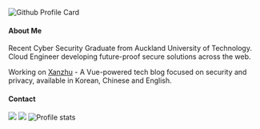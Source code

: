 ![Github Profile Card](https://cdn.xanzhu.com/gh.gif)

#### About Me
Recent Cyber Security Graduate from Auckland University of Technology. Cloud Engineer developing future-proof secure solutions across the web. 

Working on <a href="https://xanzhu.com" target="_blank" rel="noopener">Xanzhu</a> - A Vue-powered tech blog focused on security and privacy, available in Korean, Chinese and English.

<!--<br> STATS
<a href="https://github.com/xanzhu"> 
  <img height="180em" src="https://github-readme-stats.vercel.app/api/top-langs/?username=xanzhu&layout=compact&theme=midnight-purple" />
</a>
-->

#### Contact 
<a href="https://linkedin.com/in/uhingaro" target="_blank" rel="noopener"><img src="https://img.shields.io/badge/-Bobby-0077B5?style=flat&logo=Linkedin&logoColor=white"/></a>
<a href="mailto:bobby@xanzhu.com"><img src="https://img.shields.io/badge/-bobby@xanzhu.com-FFFFFF?style=flat&logo=Gmail"/></a>
<img src="https://komarev.com/ghpvc/?username=xanzhu&color=FF0000" alt="Profile stats"/>
</p>

